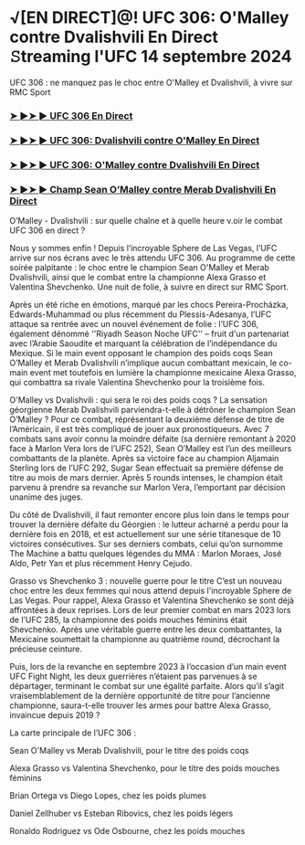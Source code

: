 #  √[EN DIRECT]@! UFC 306: O'Malley contre Dvalishvili En Direct 𝚂treaming l'UFC 14 septembre 2024

UFC 306 : ne manquez pas le choc entre O'Malley et Dvalishvili, à vivre sur RMC Sport

<h3><a href="https://cutt.ly/2eR39DYI">➤ ►➤ ► UFC 306 En Direct</a></h3>

<h3><a href="https://cutt.ly/2eR39DYI">➤ ►➤ ► UFC 306: Dvalishvili contre O'Malley En Direct</a></h3>

<h3><a href="https://cutt.ly/2eR39DYI">➤ ►➤ ► UFC 306: O'Malley contre Dvalishvili En Direct</a></h3>

<h3><a href="https://cutt.ly/2eR39DYI">➤ ►➤ ► Champ Sean O’Malley contre Merab Dvalishvili En Direct</a></h3>

O’Malley - Dvalishvili : sur quelle chaîne et à quelle heure v.oir le combat UFC 306 en direct ?

Nous y sommes enfin ! Depuis l’incroyable Sphere de Las Vegas, l’UFC arrive sur nos écrans avec le très attendu UFC 306. Au programme de cette soirée palpitante : le choc entre le champion Sean O'Malley et Merab Dvalishvili, ainsi que le combat entre la championne Alexa Grasso et Valentina Shevchenko. Une nuit de folie, à suivre en direct sur RMC Sport.

Après un été riche en émotions, marqué par les chocs Pereira-Procházka, Edwards-Muhammad ou plus récemment du Plessis-Adesanya, l’UFC attaque sa rentrée avec un nouvel événement de folie : l’UFC 306, également dénommé ''Riyadh Season Noche UFC'' – fruit d'un partenariat avec l’Arabie Saoudite et marquant la célébration de l’indépendance du Mexique. Si le main event opposant le champion des poids coqs Sean O’Malley et Merab Dvalishvili n’implique aucun combattant mexicain, le co-main event met toutefois en lumière la championne mexicaine Alexa Grasso, qui combattra sa rivale Valentina Shevchenko pour la troisième fois.

O'Malley vs Dvalishvili : qui sera le roi des poids coqs ?
La sensation géorgienne Merab Dvalishvili parviendra-t-elle à détrôner le champion Sean O’Malley ? Pour ce combat, réprésentant la deuxième défense de titre de l’Américain, il est très compliqué de jouer aux pronostiqueurs. Avec 7 combats sans avoir connu la moindre défaite (sa dernière remontant à 2020 face à Marlon Vera lors de l’UFC 252), Sean O’Malley est l’un des meilleurs combattants de la planète. Après sa victoire face au champion Aljamain Sterling lors de l’UFC 292, Sugar Sean effectuait sa première défense de titre au mois de mars dernier. Après 5 rounds intenses, le champion était parvenu à prendre sa revanche sur Marlon Vera, l’emportant par décision unanime des juges.

Du côté de Dvalishvili, il faut remonter encore plus loin dans le temps pour trouver la dernière défaite du Géorgien : le lutteur acharné a perdu pour la dernière fois en 2018, et est actuellement sur une série titanesque de 10 victoires consécutives. Sur ses derniers combats, celui qu’on surnomme The Machine a battu quelques légendes du MMA : Marlon Moraes, José Aldo, Petr Yan et plus récemment Henry Cejudo.

Grasso vs Shevchenko 3 : nouvelle guerre pour le titre
C’est un nouveau choc entre les deux femmes qui nous attend depuis l'incroyable Sphere de Las Vegas. Pour rappel, Alexa Grasso et Valentina Shevchenko se sont déjà affrontées à deux reprises. Lors de leur premier combat en mars 2023 lors de l’UFC 285, la championne des poids mouches féminins était Shevchenko. Après une véritable guerre entre les deux combattantes, la Mexicaine soumettait la championne au quatrième round, décrochant la précieuse ceinture.

Puis, lors de la revanche en septembre 2023 à l’occasion d’un main event UFC Fight Night, les deux guerrières n’étaient pas parvenues à se départager, terminant le combat sur une égalité parfaite. Alors qu’il s’agit vraisemblablement de la dernière opportunité de titre pour l’ancienne championne, saura-t-elle trouver les armes pour battre Alexa Grasso, invaincue depuis 2019 ?

La carte principale de l’UFC 306 :

Sean O'Malley vs Merab Dvalishvili, pour le titre des poids coqs

Alexa Grasso vs Valentina Shevchenko, pour le titre des poids mouches féminins

Brian Ortega vs Diego Lopes, chez les poids plumes

Daniel Zellhuber vs Esteban Ribovics, chez les poids légers

Ronaldo Rodriguez vs Ode Osbourne, chez les poids mouches
